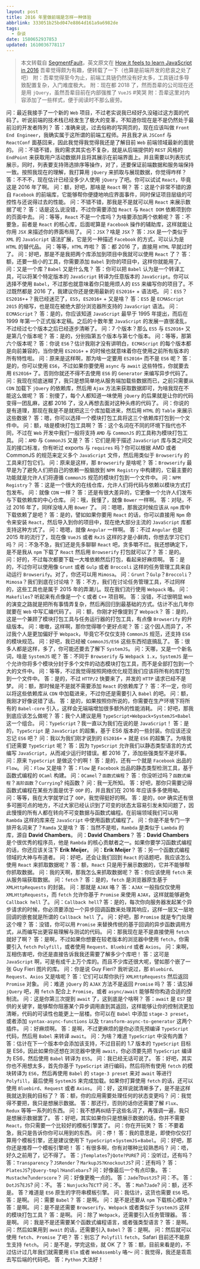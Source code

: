 ```yaml
---
layout: post
title: 2016 年里做前端是怎样一种体验
abbrlink: 333051b25bd047e8864d161a9a6982de
tags:
  - 杂谈
date: 1580652937853
updated: 1610036778117
---
```


> 本文转载自 [SegmentFault](https://segmentfault.com/a/1190000007083024)，英文原文在 [How it feels to learn JavaScript in 2016](https://hackernoon.com/how-it-feels-to-learn-JavaScript-in-2016-d3a717dd577f)
> 吾辈觉得颇为有趣，便转载了一下（也算是前端开发的悲哀之处了吧）
> 附：吾辈觉得至今为止，前端工具链仍然没有好太多，工具链过多导致配置复杂，入门难度极大。
> 附：现在都 2018 了，然而吾辈的公司现在还是用 `jQuery`，虽然吾辈目前在内部强推了 `VueJS` #笑哭
> 附：吾辈这里对内容添加了一些样式，便于阅读时不那么疲劳。

问：最近我接手了一个新的 `Web` 项目，不过老实说我已经好久没碰过这方面的代码了。听说前端的技术栈已经发生了极大的变革，不知道你现在是不是仍然处于最前沿的开发者阵列？
答：准确来说，过去俗称的写网页的，现在应该叫做 `Front End Engineer`，我确实属于这所谓的前端工程师。并且我才从 `JSConf` 与 `ReactConf` 面基回来，因此我觉得我觉得我还是了解目前 `Web` 前端领域最新的面貌的。
问：不错不错，我的需求其实也不复杂，就是从后端提供的 `REST` 风格的 `EndPoint` 来获取用户活动数据并且将其展示在前端界面上。并且需要以列表形式展示，同时，列表要支持筛选排序等操作，对了，还要保证前端数据和服务端保持一致。按照我现在的理解，我打算用 `jQuery` 来抓取与展现数据，你觉得咋样？
答：不不不，现在估计已经没多少人使用 `jQuery` 了吧。你可以试试 `React`，毕竟这是 2016 年了啊。
问：额，好吧，那啥是 `React` 啊？
答：这是个非常不错的源自 `Facebook` 的前端库，它能够帮你便捷地响应界面事件，同时保证项目层级的可控性与还说得过去的性能。
问：不错不错，那我是不是就可以用 `React` 来展示数据了呢？
答：话是这么说没错，不过你需要添加 `React` 与 `React DOM` 依赖项到你的页面中去。
问：等等，`React` 不是一个库吗？为啥要添加两个依赖呢？
答：不要急，前者是 `React` 的核心库，后面呢算是 `Facebook` 操作的辅助库，这样就能让你用 `JSX` 来描述你的界面布局了。
问：`JSX`？啥是 `JSX`？
答：`JSX` 是一个类似于 `XML` 的 `JavaScript` 语法扩展，它是另一种描述 `Facebook` 的方式，可以认为是 `HTML` 的替代品。
问：等等，`HTML` 咋啦？
答：都 2016 了，直接用 `HTML` 早就过时了。
问：好吧，那是不是我把两个库添加到项目中我就可以使用 `React` 了？
答：额，还要一些小的工具，你需要添加 `Babel` 到你的项目中，这样你就能用了。
问：又是一个库？`Babel` 又是什么鬼？
答：你可以把 `Babel` 认为是一个转译工具，可以将某个特定版本的 `JavaScript` 转译为任意版本的 `JavaScript`。你可以选择不使用 `Babel`，不过那也就意味着你只能用烦人的 `ES5` 来编写你的项目了。不过既然都是 2016 了，我建议你还是使用最新的 `ES2016+` + 语法吧。
问：`ES5`？`ES2016+`+？我已经迷茫了，`ES5`，`ES2016+` + 又是啥？
答：`ES5` 是 `ECMAScript 2015` 的缩写，也是现在被绝大部分浏览器所支持的 `JavaScript` 语法。
问：`ECMAScript`？
答：是的，你应该知道 `JavaScript` 最早于 1995 年提出，而后在 1999 年第一个正式版本定稿。之后的十数年里 `JavaScript` 的发展一直很凌乱，不过经过七个版本之后已经逐步清晰了。
问：7 个版本？那么 `ES5` 与 `ES2016+` 又是第几个版本呢？
答：是的，分别指第五个版本与第七个版本。
问：等等，那第六个版本呢？
答：你说 `ES6`？估计我刚才没有讲明白，`ECMAScript` 的每个版本都是向前兼容的，当你使用 `ES2016+` + 的时候也就意味着你在使用之前所有版本的所有特性啦。
问：原来是这样啊，那为啥一定要用 `ES2016+` 而不是 `ES6` 呢？
答：是的，你可以使用 `ES6`，不过如果你要使用 `async` 与 `await` 这些特性，你就要去用 `ES2016+` 了。否则你就还不得不去使用 `ES6` 的 `Generator` 来编写异步代码了。
问：我现在彻底迷糊了，我只是想简单地从服务端加载些数据而已，之前只需要从 `CDN` 加载下 `jQuery` 的依赖库，然后用 `Ajax` 方法来获取数据即可，为啥我现在不能这么做呢？
答：别傻了，每个人都知道一味使用 `jQuery` 的后果就是让你的代码变得一团乱麻，这都 2016 了，没人再想去面对这种头疼的代码了。
问：你说的是有道理，那现在我是不是就把这三个库加载进来，然后用 `HTML` 的 `Table` 来展示这些数据？
答：嗯，你可以选择一个模块打包工具将这三个依赖库打包到一个文件中。
问：额，啥是模块打包工具啊？
答：这个名词在不同的环境下指代也不同，不过在 `Web` 开发中我们一般将支持 `AMD` 与 `CommonJS` 的工具称为模块打包工具。
问：`AMD` 与 `CommonJS` 又是？
答：它们是用于描述 `JavaScript` 库与类之间交互的接口标准，你有听过 exports 与 `requires` 吗？你可以根据 AMD 或者 CommonJS 的规范来定义多个 `JavaScript` 文件，然后用类似于 `Browserify` 的工具来打包它们。
问：原来是这样，那 `Browserify` 是啥呢？
答：`Browserify` 最早是为了避免人们把自己的依赖一股脑放到 `NPM Registry` 中构建的，它最主要的功能就是允许人们将遵循 `CommonJS` 规范的模块打包到一个文件中。
问：`NPM Registry`？
答：这是一个很大的在线仓库，允许人们将代码与依赖以模块方式打包发布。
问：就像 `CDN` 一样？
答：还是有很大差异的，它更像一个允许人们发布与下载依赖库的中心仓库。
问：哦，我懂了，就像 `Bower` 一样啊。
答：对哒，不过 2016 年了，同样没啥人用 `Bower` 了。
问：嗯嗯，那我这时候应该从 `npm` 库中下载依赖了是吧？
答：是的，譬如如果你要用 `React` 的话，你可以直接用 `Npm` 命令来安装 `React`，然后导入到你的项目中，现在绝大部分主流的 `JavaScript` 库都支持这种方式了。
问：嗯嗯，就像 `Angular` 一样啊。
答：不过 `Angular` 也是 2015 年的流行了，现在像 `VueJS` 或者 `RxJS` 这样的才是小鲜肉，你想去学习它们吗？
问：不急不急，我们还是先多聊聊 `React` 吧，贪多嚼不烂。我还想确定下，是不是我从 `npm` 下载了 `React` 然后用 `Browserify` 打包就可以了？
答：是的。
问：好的，不过每次都要下载一大堆依赖然后打包，看起来好麻烦啊。
答：是的，不过你可以使用像 `Grunt` 或者 `Gulp` 或者 `Broccoli` 这样的任务管理工具来自动运行 `Browserify`。对了，你还可以用 `Mimosa`。
问：`Grunt`？`Gulp`？`Broccoli`？`Mimosa`？我们到底在讨论啥？
答：不方，我们在讨论任务管理工具，不过同样的，这些工具也是属于 2015 年的弄潮儿。现在我们流行使用 `Webpack` 咯。
问：`Makefiles`? 听起来有点像是一个 `C` 或者 `C++` 项目啊。
答：没错，不过很明显 `Web` 的演变之路就是把所有事情弄复杂，然后再回归到最基础的方式。估计不出几年你就要在 `Web` 中写汇编代码了。
问：额，你刚才好像提到了 `Webpack`？
答：是的，这是一个兼顾了模块打包工具与任务运行器的打包工具，有点像 `Browserify` 的升级版本。
问：嗷嗷，这样啊，那你觉得哪个更好点呢？
答：这个因人而异了，不过我个人是更加偏好于 `Webpack`，毕竟它不仅仅支持 `CommonJS` 规范，还支持 `ES6` 的模块规范。
问：好吧，我已经被 `CommonJS/ES6` 这些东西彻底搞乱了。
答：很多人都是这样，多了，你可能还要去了解下 `SystemJS`。
问：天哪，又是一个新名词，啥是 `SystemJS` 呢？
答：不同于 `Browserify` 与 `Webpack 1.x`，`SystemJS` 是一个允许你将多个模块分封于多个文件的动态模块打包工具，而不是全部打包到一个大的文件中。
问：等等，不过我觉得按照网络优化规范我们应该将所有的库打包到一个文件中。
答：是的，不过 `HTTP/2` 快要来了，并发的 `HTTP` 请求已经不是梦。
问：额，那时候是不是就不需要添加 `React` 的依赖库了？
答：不一定，你可以将这些依赖库从 `CDN` 中加载进来，不过你还是需要引入 `Babel` 的吧。
问：额，我刚才好像说错了话。
答：是的，如果按照你所说的，你需要在生产环境下将所有的 `Babel-core` 引入，这样会无端端增加很多额外的性能消耗。
问：好吧，那我到底应该怎么做呢？
答：我个人建议是用 `TypeScript+Webpack+SystemJS+Babel` 这一个组合。
问：`TypeScript`？我一直以为我们在说的是 `JavaScript`！
答：是的，`TypeScript` 是 `JavaScript` 的超集，基于 ES6 版本的一些封装。你应该还没忘记 `ES6` 吧？
问：我以为我们刚才说到的 `ES2016+` + 就是 `ES6` 的超集了。为啥我们还需要 `TypeScript` 呢？
答：因为 `TypeScript` 允许我们以静态类型语言的方式编写 `JavaScript`，从而减少运行时错误。都 2016 了，添加些强类型不是坏事。
问：原来 `TypeScript` 是做这个的啊！
答：是的，还有一个就是 `Facebook` 出品的 `Flow`。
问：`Flow` 又是啥？
答：`Flow` 是 `Facebook` 出品的静态类型检测工具，基于函数式编程的 `OCaml` 构建。
问：`OCamel`？`函数式编程`？
答：你没听过吗？`函数式编程`？`高阶函数`？`Currying`? 纯函数？
问：我一无所知。
答：好吧，那你只需要记得函数式编程在某些方面是优于 `OOP` 的，并且我们在 2016 年应该多多使用呦。
问：等等，我在大学就学过了 `OOP`，我觉得挺好的啊。
答：是的，`OOP` 确实还有很多可圈可点的地方，不过大家已经认识到了可变的状态太容易引发未知问题了，因此慢慢的所有人都在转向不可变数据与函数式编程。在前端领域我们可以用 `Rambda` 这样的库来在 `JavaScript` 中使用函数式编程了。
问：你是不是专门一字排开名词来了？`Ramda` 又是啥？
答：当然不是啦，`Rambda` 是类似于 `Lambda` 的库，源自 **David Chambers**。
问：**David Chambers**？
答：**David Chambers** 是个很优秀的程序员，他是 `Rambda` 的核心贡献者之一。如果你要学习函数式编程的话，你还应该关注下 **Erik Meijer**。
问：**Erik Meijer**？
答：另一个函数式编程领域的大神与布道者。
问：好吧，还会让我们回到 `React` 的话题吧，我应该怎么使用 `React` 来抓取数据呢？
答：额，`React` 只是用于展示数据的，它并不能够帮你抓取数据。
问：我的天啊，那我怎么来抓取数据呢？
答：你应该使用 `fetch` 来从服务端获取数据。
问：`fetch`？
答：是的，`fetch` 是浏览器原生基于 `XMLHttpRequests` 的封装。
问：那就是 `AJAX` 咯？
答：`AJAX` 一般指仅仅使用 `XMLHttpRequests`，而 `fetch` 允许你基于 `Promise` 来使用 `AJAX`，这样就能够避免 `Callback hell` 了。
问：`Callback hell`?
答：是的，每次你向服务器发起某个异步请求的时候，你必须要添加一个异步回调函数来处理其响应，这样一层又一层地回调的嵌套就是所谓的 `Callback hell` 了。
问：好吧，那 `Promise` 就是专门处理这个哩？
答：没错，你可以用 `Promise` 来替换传统的基于回调的异步函数调用方式，从而编写出更容易理解与测试的代码。
问：那我现在是不是直接使用 `fetch` 就好了啊？
答：是啊，不过如果你想要在较老版本的浏览器中使用 `fetch`，你需要引入 `fetch` `Polyfill`，或者使用 `Request`、`Bluebird` 或者 `Axios`。
问：来啊，互相伤害吧，你还是直接告诉我我还需要了解多少个库吧！
答：这可是 `JavaScript` 啊，可是有成千上万个库的。而且不少库还很大呢，譬如那个嵌了一张 Guy Fieri 图片的库。
问：你是说 Guy Fieri? 我听说过，那 `Bluebird`、`Request`、`Axios` 又是啥呢？
答：它们可以帮你执行 `XMLHttpRequests` 然后返回 `Promise` 对象。
问：难道 `jQuery` 的 `AJAX` 方法不是返回 `Promise` 吗？
答：请忘掉 `jQuery` 吧，用 `fetch` 配合上 `Promise`，或者 `async/await` 能够帮你构造合适的控制流。
问：这是你第三次提到 `await` 了，这到底是个啥啊？
答：`await` 是 `ES7` 提供的关键字，能够帮你阻塞某个异步调用直到其返回，这样能够让你的控制流更加清晰，代码的可读性也能更上一层楼。你可以在 `Babel` 中添加 `stage-3 preset`，或者添加 `syntax-async-functions` 以及 `transform-async-to-generator` 这两个插件。
问：好麻烦啊。
答：是啊，不过更麻烦的是你必须先预编译 `TypeScript` 代码，然后用 `Babel` 来转译 `await`。
问：为啥？难道 `TypeScript` 中没有内置？
答：估计在下一个版本中会添加该支持，不过目前的 1.7 版本的 `TypeScript` 目标是 ES6，因此如果你还想在浏览器中使用 `await`，你必须要先把 `TypeScript` 编译为 ES6，然后使用 `Babel` 转译为 `ES5`。
问：我已经无话可说了。
答：好吧，其实你也不用想太多，首先你基于 `TypeScript` 进行编码，然后将所有使用 `fetch` 的模块转译为 `ES6`，然后再使用 `Babel` 的 `stage-3 preset` 来对 `await` 等进行 `Polyfill`，最后使用 `SystemJS` 来完成加载。如果你打算使用 `fetch` 的话，还可以使用 `Bluebird`、`Request` 或者 `Axios`。
问：好，这样说就清晰多了，是不是这样我就达到我的目标了？
答：额，你的应用需要处理任何的状态变更吗？
问：我觉得不要把，我只是想展示数据。
答：那还行，否则的话你还需要了解 `Flux`、`Redux` 等等一系列的东西。
问：我不想再纠结于这些名词了，再强调一遍，我只是想展示数据罢了。
答：好吧，其实如果你只是想展示数据的话，你并不需要 `React`，你只需要一个比较好的模板引擎罢了。
问：你在开玩笑？
答：不要着急，我只是告诉你你可以用到的东西。
问：停！
答：我的意思是，即使你仅仅打算用个模板引擎，还是建议使用下 `TypeScript`+`SystemJS`+`Babel`。
问：好吧，那你还是推荐一个模板引擎吧！
答：有很多啊，你有对哪种比较熟悉吗？
问：唔，好久之前用了，记不得了。
答：`jTemplates`?`jQote?PURE`?
问：没听过，还有吗？
答：`Transparency`？`JSRender`？`MarkupJS?KnockoutJS`?
问：还有吗？
答：`PlatesJS`?`jQuery-tmpl?Handlebars`?
问：好像最后一个有点印象。
答：`Mustache`?`underscore`？
问：好像更晚一点的。
答：`Jade`?`DustJS`?
问：不。
答：`DotJS`?`EJS`?
问：不。
答：`Nunjucks`?`ECT`?
问：不。
答：`Mah`?`Jade`?
问：额，还不是。
答？难道是 `ES6` 原生的字符串模板引擎。
问：我估计，这货也需要 `ES6` 吧。
答：是啊。
问：需要 `Babel`？
答：是啊。
问：是不是还要从 `npm` 下载核心模块？
答：是啊。
问：是不是还需要 `Browserify`、`Webpack` 或者类似于 `SystemJS` 这样的模块打包工具？
答：是啊。
问：除了 `Webpack`，还需要引入任务管理器。
答：是啊。
问：我是不是还需要某个函数式编程语言，或者强类型语言？
答：是啊。
问：然后如果用到 `await` 的话，还需要引入 `Babel`？
答：是啊。
问：然后就可以使用 `fetch`、`Promise` 了吧？
答：别忘了 `Polyfill` `fetch`，Safari 目前还不能原生支持 `fetch`。
问：是不是，学完这些，就 OK 了？
答：额，目前来看是的，不过估计过几年我们就需要用 `Elm` 或者 `WebAssembly` 咯～
问：我觉得，我还是乖乖去写后端的代码吧。
答：`Python` 大法好！

